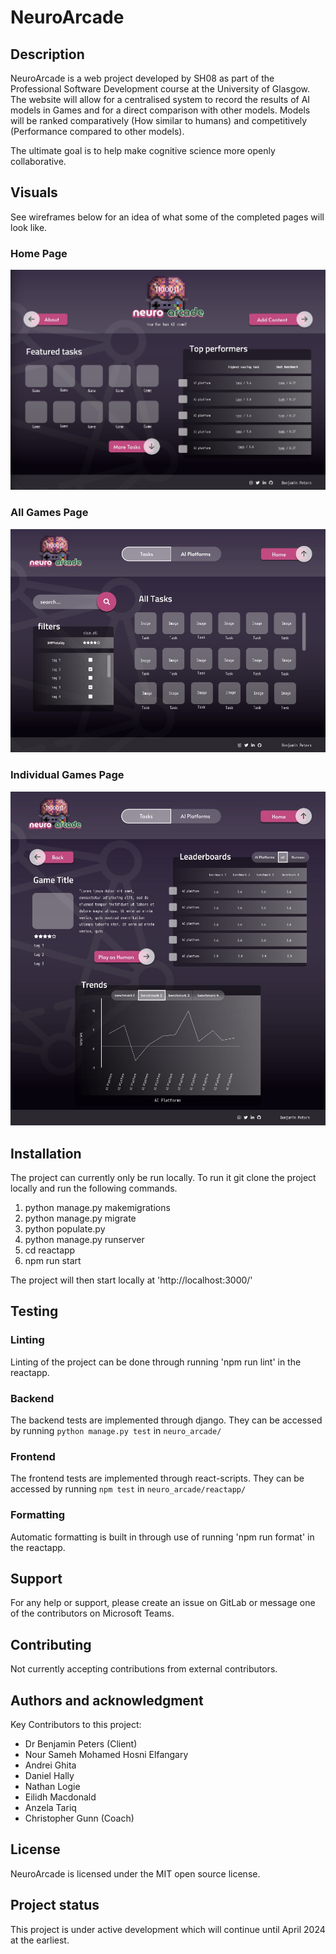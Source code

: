 # NeuroArcade

## Description
NeuroArcade is a web project developed by SH08 as part of the Professional Software Development course at the University of Glasgow. The website will allow for a centralised system to record the results of AI models in Games and for a direct comparison with other models. Models will be ranked comparatively (How similar to humans) and competitively (Performance compared to other models).

The ultimate goal is to help make cognitive science more openly collaborative.

## Visuals
See wireframes below for an idea of what some of the completed pages will look like.

### Home Page

![Home page JPG](docs/rmFiles/home.jpg)

### All Games Page

![All Games Page JPG](docs/rmFiles/allTasks.jpg)

### Individual Games Page

![Game Page JPG](docs/rmFiles/game.jpg)

## Installation
The project can currently only be run locally. To run it git clone the project locally and run the following commands.

1. python manage.py makemigrations
2. python manage.py migrate
3. python populate.py
4. python manage.py runserver
5. cd reactapp
6. npm run start

The project will then start locally at 'http://localhost:3000/'

## Testing

### Linting

Linting of the project can be done through running 'npm run lint' in the reactapp.

### Backend

The backend tests are implemented through django. They can be accessed by running `python manage.py test` in `neuro_arcade/`

### Frontend

The frontend tests are implemented through react-scripts. They can be accessed by running `npm test` in `neuro_arcade/reactapp/`

### Formatting

Automatic formatting is built in through use of running 'npm run format' in the reactapp.

## Support
For any help or support, please create an issue on GitLab or message one of the contributors on Microsoft Teams. 

## Contributing
Not currently accepting contributions from external contributors.

## Authors and acknowledgment
Key Contributors to this project:
- Dr Benjamin Peters (Client)
- Nour Sameh Mohamed Hosni Elfangary
- Andrei Ghita
- Daniel Hally
- Nathan Logie
- Eilidh Macdonald
- Anzela Tariq
- Christopher Gunn (Coach)

## License
NeuroArcade is licensed under the MIT open source license.

## Project status
This project is under active development which will continue until April 2024 at the earliest.
